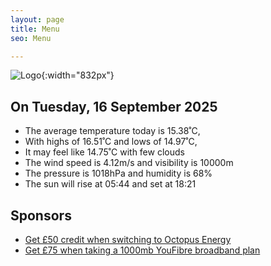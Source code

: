 ```yaml
---
layout: page
title: Menu
seo: Menu

---
```


![Logo](/images/logo.jpg){:width="832px"}

<!-- weather_marker starts -->
## On Tuesday, 16 September 2025

- The average temperature today is 15.38˚C,
- With highs of 16.51˚C and lows of 14.97˚C,
- It may feel like 14.75˚C with few clouds
- The wind speed is 4.12m/s and visibility is 10000m
- The pressure is 1018hPa and humidity is 68%
- The sun will rise at 05:44 and set at 18:21

<!-- weather_marker ends -->

## Sponsors

- [Get £50 credit when switching to Octopus Energy](https://bit.ly/3oD1nnS)
- [Get £75 when taking a 1000mb YouFibre broadband plan](https://aklam.io/91zWhU?)
